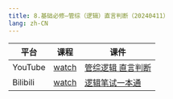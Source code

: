 ```yaml
---
title: 8.基础必修—管综（逻辑）直言判断（20240411）
lang: zh-CN
---
```



| 平台       | 课程                                                                                                                               | 课件                                                                                                                                                                                        |
|----------|------------------------------------------------------------------------------------------------------------------------------------|---------------------------------------------------------------------------------------------------------------------------------------------------------------------------------------------|
| YouTube  | [watch](https://www.youtube.com/watch?v=1S2YgNEygNk&list=PLm0MFkgiW1Jifh_vbdTALFpNGQ5V1hoDO&index=8)                                  | [管综逻辑 直言判断](../../public/logic/%E9%80%BB%E8%BE%91-%E6%AD%A3%E5%BC%8F%E8%AF%BE/pdf/%E7%AE%A1%E7%BB%BC%E9%80%BB%E8%BE%91%20%E7%9B%B4%E8%A8%80%E5%88%A4%E6%96%AD%20-%20sc.pdf)                 |
| Bilibili | [watch](https://www.bilibili.com/video/BV13jW1eAEni?spm_id_from=333.788.videopod.sections&vd_source=752f1f454ebffd32e5dbe02742c48dab) | [逻辑笔试一本通](../../public/logic/%E9%80%BB%E8%BE%91-%E5%9F%BA%E7%A1%80%E8%AF%BE/pdf/1.%E3%80%90%E7%AC%94%E8%AF%95%E4%B8%80%E6%9C%AC%E9%80%9A%E3%80%91%E7%AE%A1%E7%BB%BC-%E9%80%BB%E8%BE%91.pdf) |

